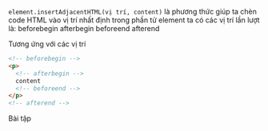 `element.insertAdjacentHTML(vị trí, content)` là phương thức giúp ta chèn code HTML vào vị trí nhất định trong phần tử element
ta có các vị trí lần lượt là:
beforebegin
afterbegin
beforeend
afterend

Tương ứng với các vị trí

```html
<!-- beforebegin -->
<p>
  <!-- afterbegin -->
  content
  <!-- beforeend -->
</p>
<!-- afterend -->
```

Bài tập
